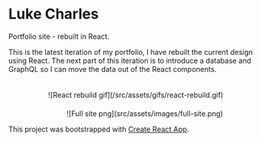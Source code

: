 # Luke Charles
Portfolio site - rebuilt in React.

This is the latest iteration of my portfolio, I have rebuilt the current design using React.
The next part of this iteration is to introduce a database and GraphQL so I can move the data out of the React components.

<div style="text-align:center;padding-top:20px;">![React rebuild gif](/src/assets/gifs/react-rebuild.gif)</div>

<div style="text-align:center;padding-top:20px;width:540px;height:100%;">![Full site png](src/assets/images/full-site.png)</div>

This project was bootstrapped with [Create React App](https://github.com/facebook/create-react-app).
